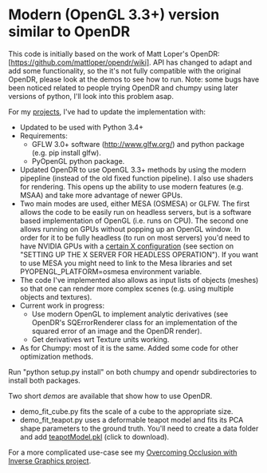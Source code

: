 # Modern (OpenGL 3.3+) version similar to OpenDR
This code is initially based on the work of Matt Loper's OpenDR: [https://github.com/mattloper/opendr/wiki].
API has changed to adapt and add some functionality, so the it's not fully compatible with the original OpenDR, please look at the demos to see how to run. Note: some bugs have been noticed related to people trying OpenDR and chumpy using later versions of python, I'll look into this problem asap.

For my [projects](https://github.com/polmorenoc/inversegraphics), I've had to update the implementation with:
- Updated to be used with Python 3.4+
- Requirements: 
    - GFLW 3.0+ software (http://www.glfw.org/) and python package (e.g. pip install glfw). 
    - PyOpenGL python package.
- Updated OpenDR to use OpenGL 3.3+ methods by using the modern pipepline (instead of the old fixed function pipeline). I also use shaders for rendering. This opens up the ability to use modern features (e.g. MSAA) and take more advantage of newer GPUs.
- Two main modes are used, either MESA (OSMESA) or GLFW. The first allows the code to be easily run on headless servers, but is a software based implementation of OpenGL (i.e. runs on CPU). The second one allows running on GPUs without popping up an OpenGL window. In order for it to be fully headless (to run on most servers) you'd need to have NVIDIA GPUs with a [certain X configuration](http://www.nvidia.com/content/PDF/remote-viz-tesla-gpus.pdf) (see section on "SETTING UP THE X SERVER FOR HEADLESS OPERATION"). If you want to use MESA you might need to link to the Mesa libraries and set PYOPENGL_PLATFORM=osmesa environment variable.
- The code I've implemented also allows as input lists of objects (meshes) so that one can render more complex scenes (e.g. using multiple objects and textures).
- Current work in progress:
    - Use modern OpenGL to implement analytic derivatives (see OpenDR's SQErrorRenderer class for an implementation of the squared error of an image and the OpenDR render).
    - Get derivatives wrt Texture units working.
- As for Chumpy: most of it is the same. Added some code for other optimization methods.

Run "python setup.py install" on both chumpy and opendr subdirectories to install both packages.

Two short *demos* are available that show how to use OpenDR.
- demo_fit_cube.py fits the scale of a cube to the appropriate size.
- demo_fit_teapot.py uses a deformable teapot model and fits its PCA shape parameters to the ground truth. You'll need to create a data folder and add [teapotModel.pkl](https://drive.google.com/file/d/1JO5ZsXHb_KTsjFMFx7rxY0YVAwnM3TMY/view?usp=sharing) (click to download).




For a more complicated use-case see my [Overcoming Occlusion with Inverse Graphics project](https://github.com/polmorenoc/inversegraphics).
